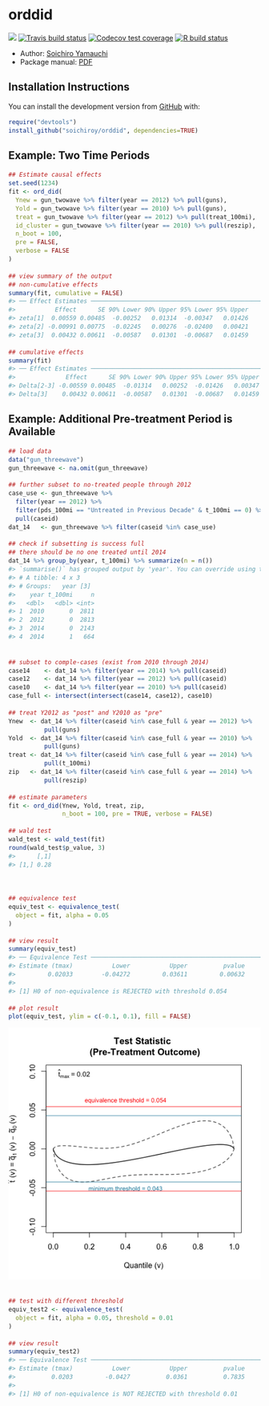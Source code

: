 
<!-- README.md is generated from README.Rmd. Please edit that file -->

# orddid

<!-- badges: start -->

[![](https://img.shields.io/badge/devel%20version-0.1.0-blue.svg)](https://github.com/soichiroy/orddid)
[![Travis build
status](https://travis-ci.org/soichiroy/orddid.svg?branch=master)](https://travis-ci.org/soichiroy/orddid)
[![Codecov test
coverage](https://codecov.io/gh/soichiroy/orddid/branch/master/graph/badge.svg)](https://codecov.io/gh/soichiroy/orddid?branch=master)
[![R build
status](https://github.com/soichiroy/orddid/workflows/R-CMD-check/badge.svg)](https://github.com/soichiroy/orddid/actions)
<!-- badges: end -->

  - Author: [Soichiro Yamauchi](https://soichiroy.github.io/)
  - Package manual:
    [PDF](https://soichiroy.github.io/files/packages/orddid_0_1_0.pdf)

## Installation Instructions

You can install the development version from
[GitHub](https://github.com/) with:

``` r
require("devtools")
install_github("soichiroy/orddid", dependencies=TRUE)
```

## Example: Two Time Periods

``` r
## Estimate causal effects
set.seed(1234)
fit <- ord_did(
  Ynew = gun_twowave %>% filter(year == 2012) %>% pull(guns),
  Yold = gun_twowave %>% filter(year == 2010) %>% pull(guns),
  treat = gun_twowave %>% filter(year == 2012) %>% pull(treat_100mi),
  id_cluster = gun_twowave %>% filter(year == 2010) %>% pull(reszip),
  n_boot = 100,
  pre = FALSE,
  verbose = FALSE
)

## view summary of the output 
## non-cumulative effects
summary(fit, cumulative = FALSE)
#> ── Effect Estimates ────────────────────────────────────────────────────────────
#>           Effect      SE 90% Lower 90% Upper 95% Lower 95% Upper
#> zeta[1]  0.00559 0.00485  -0.00252   0.01314  -0.00347   0.01426
#> zeta[2] -0.00991 0.00775  -0.02245   0.00276  -0.02400   0.00421
#> zeta[3]  0.00432 0.00611  -0.00587   0.01301  -0.00687   0.01459

## cumulative effects
summary(fit)
#> ── Effect Estimates ────────────────────────────────────────────────────────────
#>              Effect      SE 90% Lower 90% Upper 95% Lower 95% Upper
#> Delta[2-3] -0.00559 0.00485  -0.01314   0.00252  -0.01426   0.00347
#> Delta[3]    0.00432 0.00611  -0.00587   0.01301  -0.00687   0.01459
```

## Example: Additional Pre-treatment Period is Available

``` r
## load data
data("gun_threewave")
gun_threewave <- na.omit(gun_threewave)

## further subset to no-treated people through 2012
case_use <- gun_threewave %>%
  filter(year == 2012) %>%
  filter(pds_100mi == "Untreated in Previous Decade" & t_100mi == 0) %>%
  pull(caseid)
dat_14   <- gun_threewave %>% filter(caseid %in% case_use)

## check if subsetting is success full
## there should be no one treated until 2014
dat_14 %>% group_by(year, t_100mi) %>% summarize(n = n())
#> `summarise()` has grouped output by 'year'. You can override using the `.groups` argument.
#> # A tibble: 4 x 3
#> # Groups:   year [3]
#>    year t_100mi     n
#>   <dbl>   <dbl> <int>
#> 1  2010       0  2811
#> 2  2012       0  2813
#> 3  2014       0  2143
#> 4  2014       1   664


## subset to comple-cases (exist from 2010 through 2014)
case14    <- dat_14 %>% filter(year == 2014) %>% pull(caseid)
case12    <- dat_14 %>% filter(year == 2012) %>% pull(caseid)
case10    <- dat_14 %>% filter(year == 2010) %>% pull(caseid)
case_full <- intersect(intersect(case14, case12), case10)

## treat Y2012 as "post" and Y2010 as "pre"
Ynew  <- dat_14 %>% filter(caseid %in% case_full & year == 2012) %>%
          pull(guns)
Yold  <- dat_14 %>% filter(caseid %in% case_full & year == 2010) %>%
          pull(guns)
treat <- dat_14 %>% filter(caseid %in% case_full & year == 2014) %>%
          pull(t_100mi)
zip   <- dat_14 %>% filter(caseid %in% case_full & year == 2014) %>%
          pull(reszip)

## estimate parameters
fit <- ord_did(Ynew, Yold, treat, zip,
               n_boot = 100, pre = TRUE, verbose = FALSE)

## wald test 
wald_test <- wald_test(fit) 
round(wald_test$p_value, 3)
#>      [,1]
#> [1,] 0.28



## equivalence test
equiv_test <- equivalence_test(
  object = fit, alpha = 0.05
)

## view result
summary(equiv_test)
#> ── Equivalence Test ────────────────────────────────────────────────────────────
#> Estimate (tmax)           Lower           Upper          pvalue 
#>         0.02033        -0.04272         0.03611         0.00632 
#> 
#> [1] H0 of non-equivalence is REJECTED with threshold 0.054

## plot result
plot(equiv_test, ylim = c(-0.1, 0.1), fill = FALSE)
```

![](man/figures/README-example2-1.png)<!-- -->

``` r

## test with different threshold
equiv_test2 <- equivalence_test(
  object = fit, alpha = 0.05, threshold = 0.01
)

## view result
summary(equiv_test2)
#> ── Equivalence Test ────────────────────────────────────────────────────────────
#> Estimate (tmax)           Lower           Upper          pvalue 
#>          0.0203         -0.0427          0.0361          0.7835 
#> 
#> [1] H0 of non-equivalence is NOT REJECTED with threshold 0.01
```
